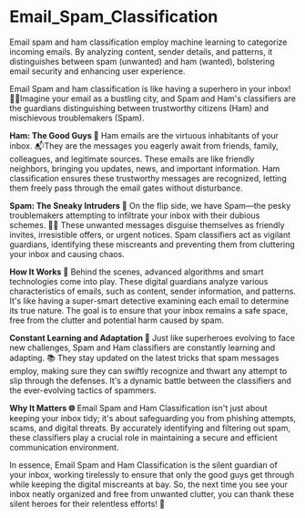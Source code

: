 # Email_Spam_Classification
Email spam and ham classification employ machine learning to categorize incoming emails. By analyzing content, sender details, and patterns, it distinguishes between spam (unwanted) and ham (wanted), bolstering email security and enhancing user experience.

Email Spam and ham classification is like having a superhero in your inbox! 
🦸‍♂️Imagine your email as a bustling city, and Spam and Ham's classifiers are the guardians distinguishing between trustworthy citizens (Ham) and mischievous troublemakers (Spam).

**Ham: The Good Guys 🌟**
Ham emails are the virtuous inhabitants of your inbox. 📬They are the messages you eagerly await from friends, family, colleagues, and legitimate sources. These emails are like friendly neighbors, bringing you updates, news, and important information. Ham classification ensures these trustworthy messages are recognized, letting them freely pass through the email gates without disturbance.

**Spam: The Sneaky Intruders 👾**
On the flip side, we have Spam—the pesky troublemakers attempting to infiltrate your inbox with their dubious schemes. 🕵️‍♂️ These unwanted messages disguise themselves as friendly invites, irresistible offers, or urgent notices. Spam classifiers act as vigilant guardians, identifying these miscreants and preventing them from cluttering your inbox and causing chaos.

**How It Works 🤖**
Behind the scenes, advanced algorithms and smart technologies come into play. These digital guardians analyze various characteristics of emails, such as content, sender information, and patterns. It's like having a super-smart detective examining each email to determine its true nature. The goal is to ensure that your inbox remains a safe space, free from the clutter and potential harm caused by spam.

**Constant Learning and Adaptation 🧠**
Just like superheroes evolving to face new challenges, Spam and Ham classifiers are constantly learning and adapting. 📚 They stay updated on the latest tricks that spam messages employ, making sure they can swiftly recognize and thwart any attempt to slip through the defenses. It's a dynamic battle between the classifiers and the ever-evolving tactics of spammers.

**Why It Matters 🌐**
Email Spam and Ham Classification isn't just about keeping your inbox tidy; it's about safeguarding you from phishing attempts, scams, and digital threats. By accurately identifying and filtering out spam, these classifiers play a crucial role in maintaining a secure and efficient communication environment.

In essence, Email Spam and Ham Classification is the silent guardian of your inbox, working tirelessly to ensure that only the good guys get through while keeping the digital miscreants at bay. So, the next time you see your inbox neatly organized and free from unwanted clutter, you can thank these silent heroes for their relentless efforts! 🚀

